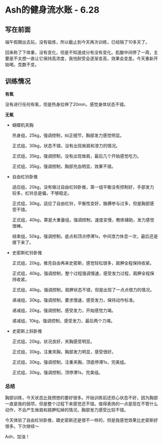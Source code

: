 # Ash的健身流水账 - 6.28

## 写在前面

端午假期出去玩，没有锻炼，所以截止到今天再次训练，已经隔了10多天了。

回来称了下体重，没有变化，但是不知道成分有没有变化。肌酸中间停了一周，主要是不太想一直让它保持高浓度，我怕耐受会逐渐变高，效果会变差。今天重新开始喝，克数不变。

## 训练情况

**有氧**

没有进行任何有氧，但是热身拉伸了20min，感觉身体状态不错。

**无氧**

- 蝴蝶机夹胸
  
    热身组，25kg，强调控制，纠正细节，胸部发力感觉明显。

  正式组，30kg，状态不错，没有出现耸肩和泄力的情况。
  
  正式组，35kg，强调控制，没有出现耸肩，最后几个开始感觉吃力。
  
  正式组，35kg，强调控制，胸部充血明显，效果不错。
  
- 自由杠铃卧推

  适应组，20kg，没有做过自由杠铃卧推，第一组平衡没有控制好，手部发力较多，杠铃总是偏，不够稳定。

  正式组，30kg，适应了自由杠铃，平衡性变好，胳膊参与过多，但是胸部感受不错。

  正式组，40kg，算是大重量组，强调控制，速度变慢，教练辅助，发力感觉很棒。

  结束组，50kg，强调控制，底点和顶点停滞1s，中间泄力休息一次，最后还是撑下来了。

- 史密斯杠铃卧推

    正式组，20kg，推完自由再来史密斯，感觉轻松很多，肩胛全程保持收紧。

    正式组，40kg，强调控制，整个过程强调慢速，感受发力过程，肩胛全程保持收紧。

    正式组，40kg，强调控制，肩胛状态不错，但是出现了一点点借力的情况。

    递减组，30kg，强调控制，要求慢速，感受发力，保持动作标准。

    递减组，20kg，强调控制，感受发力，开始感觉力竭。

    递减组，10kg，强调控制，感受发力，最后两个力竭。

- 史密斯上斜卧推

    正式组，20kg，状况良好，夹胸感受明显。

    正式组，30kg，注重夹胸，胸部发力明显，感受很好。

    正式组，30kg，强调控制，注重夹胸，顶底停滞1s，完美组。

    正式组，30kg，强调控制，顶停滞1s，完美组。

### 总结

胸部训练，今天状态比我预想的要好很多。开始训练前还担心状态不好，因为胸部一直是我的弱项，但是整个过程下来感觉还不错。值得表扬的一点是现在不管什么动作，不会产生耸肩和肩胛松掉的情况，胸部发力感受比较不错。

今天体验了自由杠铃卧推，跟史密斯还是很不一样的，但是我感觉效果比史密斯好很多。下次继续～

Ash，加油！



